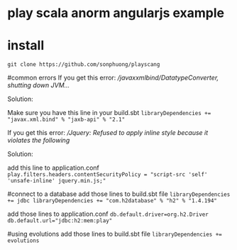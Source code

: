 # play scala anorm angularjs example

# install
`git clone https://github.com/sonphuong/playscang`

#common errors 
If you get this error: _/javaxxmlbind/DatatypeConverter, shutting down JVM..._

Solution:

Make sure you have this line in your build.sbt 
`libraryDependencies += "javax.xml.bind" % "jaxb-api" % "2.1"`

If you get this error: _/Jquery: Refused to apply inline style because it violates the following_ 

Solution:

add this line to application.conf
`play.filters.headers.contentSecurityPolicy = "script-src 'self' 'unsafe-inline' jquery.min.js;"` 

#connect to a database
add those lines to build.sbt file
`libraryDependencies += jdbc
libraryDependencies += "com.h2database" % "h2" % "1.4.194"`

add those lines to application.conf
`db.default.driver=org.h2.Driver
db.default.url="jdbc:h2:mem:play"`
 
#using evolutions
add those lines to build.sbt file
`libraryDependencies += evolutions `


